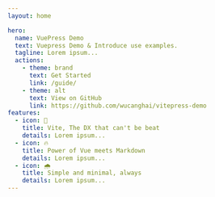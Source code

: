 ```yaml
---
layout: home

hero:
  name: VuePress Demo
  text: Vuepress Demo & Introduce use examples.
  tagline: Lorem ipsum...
  actions:
    - theme: brand
      text: Get Started
      link: /guide/
    - theme: alt
      text: View on GitHub
      link: https://github.com/wucanghai/vitepress-demo
features:
  - icon: 🍁
    title: Vite, The DX that can't be beat
    details: Lorem ipsum...
  - icon: 🔥
    title: Power of Vue meets Markdown
    details: Lorem ipsum...
  - icon: 🌧
    title: Simple and minimal, always
    details: Lorem ipsum...
---
```

